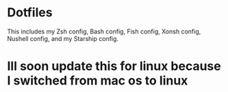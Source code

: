 # Dotfiles
This includes my Zsh config, Bash config, Fish config, Xonsh config, Nushell config, and my Starship config.
# Ill soon update this for linux because I switched from mac os to linux
